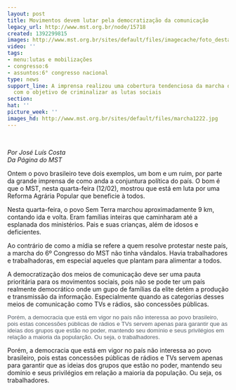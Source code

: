 ```yaml
---
layout: post
title: Movimentos devem lutar pela democratização da comunicação
legacy_url: http://www.mst.org.br/node/15718
created: 1392299815
images: http://www.mst.org.br/sites/default/files/imagecache/foto_destaque/marcha1222.jpg
video: ''
tags:
- menu:lutas e mobilizações
- congresso:6
- assuntos:6° congresso nacional
type: news
support_line: A imprensa realizou uma cobertura tendenciosa da marcha do 6º Congresso
  com o objetivo de criminalizar as lutas sociais
section: 
hat: ''
picture_week: ''
images_hd: http://www.mst.org.br/sites/default/files/marcha1222.jpg
---
```

<p>&nbsp;</p><p><em>Por José Luís Costa<br>Da Página do MST</em></p><p>Ontem o povo brasileiro teve dois exemplos, um bom e um ruim, por parte da grande imprensa de como anda a conjuntura política do país. O bom é que o MST, nesta quarta-feira (12/02), mostrou que está em luta por uma Reforma Agrária Popular que beneficie à todos.</p><p>Nesta quarta-feira, o povo Sem Terra marchou aproximadamente 9 km,  contando ida e volta. Eram famílias inteiras que caminharam até a  esplanada dos ministérios. Pais e suas crianças, além de idosos e  deficientes.&nbsp; </p><p>Ao contrário de como a mídia se refere a quem resolve protestar neste país, a marcha do 6º Congresso do MST não tinha vândalos. Havia trabalhadores e trabalhadoras, em especial aqueles que plantam para alimentar a todos.</p><p>A democratização dos meios de comunicação deve ser uma pauta prioritária para os movimentos sociais, pois não se pode ter um país realmente democrático onde um gupo de famílias da elite detém a produção e transmissão da informação. Especialmente quando as categorias desses meios de comunicação como TVs e rádios, são concessões públicas.&nbsp; </p><p><font color="#535d66"><font face="Arial, Verdana, Helvetica, sans-serif"><font style="font-size:10pt">Porém, a democracia que está em vigor no país não interessa ao povo brasileiro, pois estas concessões públicas de rádios e TVs servem apenas para garantir que as ideias dos grupos que estão no poder, mantendo seu domínio e seus privilégios em relação a maioria da popularção. Ou seja, o trabalhadores.</font></font></font></p><p>Porém, a democracia que está em vigor no país não interessa ao povo brasileiro, pois estas concessões públicas de rádios e TVs servem apenas para garantir que as ideias dos grupos que estão no poder, mantendo seu domínio e seus privilégios em relação a maioria da população. Ou seja, os trabalhadores.</p><div>&nbsp;</div><p>&nbsp;</p>
